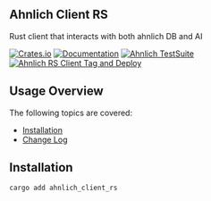 ## Ahnlich Client RS

Rust client that interacts with both ahnlich DB and AI


[![Crates.io](https://img.shields.io/crates/v/ahnlich_client_rs.svg)](https://crates.io/crates/ahnlich_client_rs)
[![Documentation](https://docs.rs/ahnlich_client_rs/badge.svg)](https://docs.rs/ahnlich_client_rs/)
[![Ahnlich TestSuite](https://github.com/deven96/ahnlich/actions/workflows/test.yml/badge.svg)](https://github.com/deven96/ahnlich/actions/workflows/test.yml)
[![Ahnlich RS Client Tag and Deploy](https://github.com/deven96/ahnlich/actions/workflows/rust_tag_and_deploy.yml/badge.svg)](https://github.com/deven96/ahnlich/actions/workflows/rust_tag_and_deploy.yml)

## Usage Overview

The following topics are covered:
* [Installation](#installation)
* [Change Log](#change-log)

## Installation

```bash
cargo add ahnlich_client_rs
```


